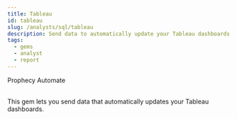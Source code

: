 ```yaml
---
title: Tableau
id: tableau
slug: /analysts/sql/tableau
description: Send data to automatically update your Tableau dashboards
tags:
  - gems
  - analyst
  - report
---
```


<span class="badge">Prophecy Automate</span><br/><br/>

This gem lets you send data that automatically updates your Tableau dashboards.
